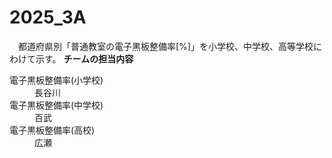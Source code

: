 # 2025_3A
　都道府県別「普通教室の電子黒板整備率[%]」を小学校、中学校、高等学校にわけて示す。
 **チームの担当内容**
 <d1>
 <dt>電子黒板整備率(小学校)</dt>
 <dd>長谷川</dd>
 <dt>電子黒板整備率(中学校)</dt>
 <dd>百武</dd>
 <dt>電子黒板整備率(高校)</dt>
 <dd>広瀬</dd>
 </d1>
 
